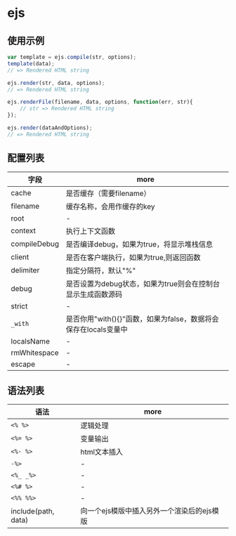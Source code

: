 # ejs

## 使用示例

```javascript
var template = ejs.compile(str, options);
template(data);
// => Rendered HTML string

ejs.render(str, data, options);
// => Rendered HTML string

ejs.renderFile(filename, data, options, function(err, str){
    // str => Rendered HTML string
});

ejs.render(dataAndOptions);
// => Rendered HTML string
```

## 配置列表

字段           | more
------------ | ------------------------------------------
cache        | 是否缓存（需要filename）
filename     | 缓存名称，会用作缓存的key
root         | -
context      | 执行上下文函数
compileDebug | 是否编译debug，如果为true，将显示堆栈信息
client       | 是否在客户端执行，如果为true,则返回函数
delimiter    | 指定分隔符，默认"%"
debug        | 是否设置为debug状态，如果为true则会在控制台显示生成函数源码
strict       | -
`_with`      | 是否你用"with(){}"函数，如果为false，数据将会保存在locals变量中
localsName   | -
rmWhitespace | -
escape       | -

## 语法列表

语法                  | more
------------------- | ------------------------
`<% %>`             | 逻辑处理
`<%= %>`            | 变量输出
`<%- %>`            | html文本插入
`-%>`               | -
`<%_ _%>`           | -
`<%# %>`            | -
`<%% %%>`           | -
include(path, data) | 向一个ejs模版中插入另外一个渲染后的ejs模版
